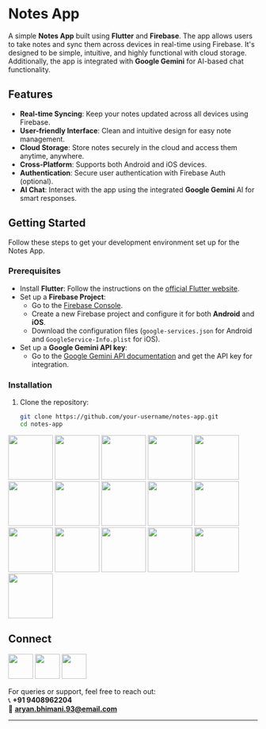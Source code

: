 # Notes App

A simple **Notes App** built using **Flutter** and **Firebase**. The app allows users to take notes and sync them across devices in real-time using Firebase. It's designed to be simple, intuitive, and highly functional with cloud storage. Additionally, the app is integrated with **Google Gemini** for AI-based chat functionality.

## Features
- **Real-time Syncing**: Keep your notes updated across all devices using Firebase.
- **User-friendly Interface**: Clean and intuitive design for easy note management.
- **Cloud Storage**: Store notes securely in the cloud and access them anytime, anywhere.
- **Cross-Platform**: Supports both Android and iOS devices.
- **Authentication**: Secure user authentication with Firebase Auth (optional).
- **AI Chat**: Interact with the app using the integrated **Google Gemini** AI for smart responses.

## Getting Started

Follow these steps to get your development environment set up for the Notes App.

### Prerequisites

- Install **Flutter**: Follow the instructions on the [official Flutter website](https://flutter.dev/docs/get-started/install).
- Set up a **Firebase Project**:
    - Go to the [Firebase Console](https://console.firebase.google.com/).
    - Create a new Firebase project and configure it for both **Android** and **iOS**.
    - Download the configuration files (`google-services.json` for Android and `GoogleService-Info.plist` for iOS).
- Set up a **Google Gemini API key**:
    - Go to the [Google Gemini API documentation](https://developers.google.com/gemini) and get the API key for integration.

### Installation

1. Clone the repository:

   ```bash
   git clone https://github.com/your-username/notes-app.git
   cd notes-app


<a><img src="assets/image/1.jpg" width="90" /></a>
<a><img src="assets/image/2.jpg" width="90" /></a>
<a><img src="assets/image/3.jpg" width="90" /></a>
<a><img src="assets/image/4.jpg" width="90" /></a>
<a><img src="assets/image/5.jpg" width="90" /></a>
<a><img src="assets/image/6.jpg" width="90" /></a>
<a><img src="assets/image/7.jpg" width="90" /></a>
<a><img src="assets/image/8.jpg" width="90" /></a>
<a><img src="assets/image/9.jpg" width="90" /></a>
<a><img src="assets/image/10.jpg" width="90" /></a>
<a><img src="assets/image/11.jpg" width="90" /></a>
<a><img src="assets/image/12.jpg" width="90" /></a>
<a><img src="assets/image/13.jpg" width="90" /></a>
<a><img src="assets/image/14.jpg" width="90" /></a>
<a><img src="assets/image/15.jpg" width="90" /></a>
<a><img src="assets/image/16.jpg" width="90" /></a>


## Connect

<a href="https://dev-aryanbhimani.pantheonsite.io/" target="_blank"><img src="assets/portfolio.png" width="50" ></a>
<a href="https://www.linkedin.com/in/aryanbhimani/" target="_blank"><img src="assets/linkedin.png" width="50"></a>
<a href="https://twitter.com/yourtwitterhandle" target="_blank"><img src="assets/twitter.png" width="50"></a> 

For queries or support, feel free to reach out:  
📞 **+91 9408962204**  
📧 **aryan.bhimani.93@email.com**

---
